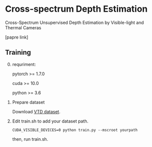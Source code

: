 # Cross-spectrum Depth Estimation

Cross-Spectrum Unsupervised Depth Estimation by Visible-light and Thermal Cameras

[papre link]

## Training
0. requriment:

    pytorch >= 1.7.0

    cuda >= 10.0

    python >= 3.6

1. Prepare dataset

    Download [VTD dataset](https://github.com/whitecrow1027/VIS-TIR-Datasets).

2. Edit train.sh to add your dataset path.

    `CUDA_VISIBLE_DEVICES=0 python train.py --mscroot yourpath`

    then, run train.sh.
